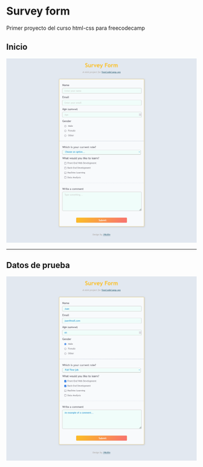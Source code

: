 # Survey form

Primer proyecto del curso html-css para freecodecamp

## Inicio

![Home](images/home.png)

---

## Datos de prueba 

![Home data](images/home-data.png)